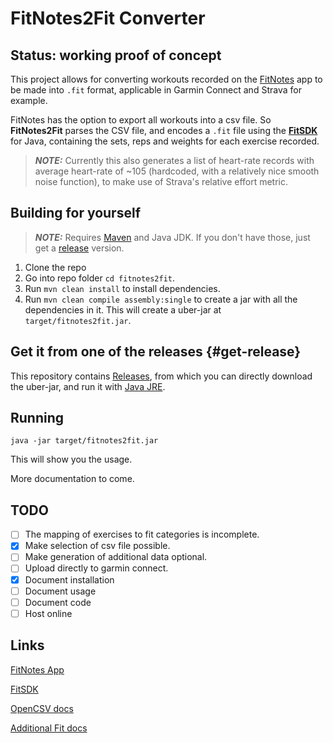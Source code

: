 # FitNotes2Fit Converter

Status: working proof of concept
---

This project allows for converting workouts recorded on the [FitNotes](https://play.google.com/store/apps/details?id=com.github.jamesgay.fitnotes&hl=en_US&gl=US) app to be made into `.fit` format, applicable in Garmin Connect and Strava for example.

FitNotes has the option to export all workouts into a csv file. So **FitNotes2Fit** parses the CSV file, and encodes a `.fit` file using the [**FitSDK**](https://developer.garmin.com/fit/overview/) for Java, containing the sets, reps and weights for each exercise recorded.

> **_NOTE:_** Currently this also generates a list of heart-rate records with average heart-rate of ~105 (hardcoded, with a relatively nice smooth noise function), to make use of Strava's relative effort metric.

## Building for yourself

> **_NOTE:_** Requires [Maven](https://maven.apache.org/install.html) and Java JDK. If you don't have those, just get a [release](#get-release) version.

1. Clone the repo
2. Go into repo folder `cd fitnotes2fit`.
3. Run `mvn clean install` to install dependencies.
4. Run `mvn clean compile assembly:single` to create a jar with all the dependencies in it. This will create a uber-jar at `target/fitnotes2fit.jar`.

## Get it from one of the releases {#get-release}

This repository contains [Releases](https://github.com/tihawk/fitnotes2fit/releases), from which you can directly download the uber-jar, and run it with [Java JRE](https://www.java.com/en/download/).

## Running

```java -jar target/fitnotes2fit.jar```

This will show you the usage.

More documentation to come.

## TODO

 - [ ] The mapping of exercises to fit categories is incomplete.
 - [X] Make selection of csv file possible.
 - [ ] Make generation of additional data optional.
 - [ ] Upload directly to garmin connect.
 - [X] Document installation
 - [ ] Document usage
 - [ ] Document code
 - [ ] Host online

 ## Links

 [FitNotes App](https://play.google.com/store/apps/details?id=com.github.jamesgay.fitnotes&hl=en_US&gl=US)

 [FitSDK](https://developer.garmin.com/fit/overview/)

 [OpenCSV docs](http://opencsv.sourceforge.net/#reading_into_beans)

 [Additional Fit docs](https://apizone.suunto.com/fit-description)